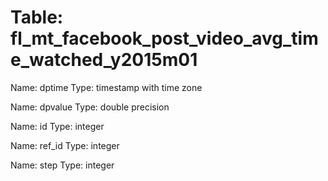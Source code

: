 Table: fl_mt_facebook_post_video_avg_time_watched_y2015m01
==========================================================

Name: dptime
Type: timestamp with time zone

Name: dpvalue
Type: double precision

Name: id
Type: integer

Name: ref_id
Type: integer

Name: step
Type: integer

